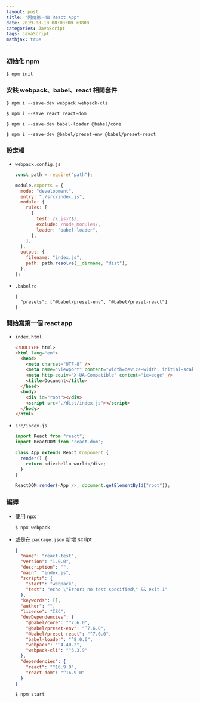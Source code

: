 ```yaml
---
layout: post
title: "開始第一個 React App"
date: 2019-08-10 00:00:00 +0800
categories: JavaScript
tags: JavaScript
mathjax: true
---
```


### 初始化 npm

```
$ npm init
```

### 安裝 webpack、babel、react 相關套件

```
$ npm i --save-dev webpack webpack-cli
```

```
$ npm i --save react react-dom
```

```
$ npm i --save-dev babel-loader @babel/core
```

```
$ npm i --save-dev @babel/preset-env @babel/preset-react
```

### 設定檔

- `webpack.config.js`

  ```js
  const path = require("path");

  module.exports = {
    mode: "development",
    entry: "./src/index.js",
    module: {
      rules: [
        {
          test: /\.jsx?$/,
          exclude: /node_modules/,
          loader: "babel-loader",
        },
      ],
    },
    output: {
      filename: "index.js",
      path: path.resolve(__dirname, "dist"),
    },
  };
  ```

- `.babelrc`

  ```
  {
    "presets": ["@babel/preset-env", "@babel/preset-react"]
  }
  ```

### 開始寫第一個 react app

- `index.html`

  ```html
  <!DOCTYPE html>
  <html lang="en">
    <head>
      <meta charset="UTF-8" />
      <meta name="viewport" content="width=device-width, initial-scale=1.0" />
      <meta http-equiv="X-UA-Compatible" content="ie=edge" />
      <title>Document</title>
    </head>
    <body>
      <div id="root"></div>
      <script src="./dist/index.js"></script>
    </body>
  </html>
  ```

- `src/index.js`

  ```js
  import React from "react";
  import ReactDOM from "react-dom";

  class App extends React.Component {
    render() {
      return <div>hello world</div>;
    }
  }

  ReactDOM.render(<App />, document.getElementById("root"));
  ```

### 編譯

- 使用 npx

  ```
  $ npx webpack
  ```

- 或是在 `package.json` 新增 script

  ```json
  {
    "name": "react-test",
    "version": "1.0.0",
    "description": "",
    "main": "index.js",
    "scripts": {
      "start": "webpack",
      "test": "echo \"Error: no test specified\" && exit 1"
    },
    "keywords": [],
    "author": "",
    "license": "ISC",
    "devDependencies": {
      "@babel/core": "^7.6.0",
      "@babel/preset-env": "^7.6.0",
      "@babel/preset-react": "^7.0.0",
      "babel-loader": "^8.0.6",
      "webpack": "^4.40.2",
      "webpack-cli": "^3.3.9"
    },
    "dependencies": {
      "react": "^16.9.0",
      "react-dom": "^16.9.0"
    }
  }
  ```

  ```
  $ npm start
  ```
